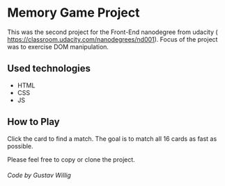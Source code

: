 # Memory Game Project
This was the second project for the Front-End nanodegree from udacity ( https://classroom.udacity.com/nanodegrees/nd001).
Focus of the project was to exercise DOM manipulation.
## Used technologies
* HTML
* CSS
* JS

## How to Play
Click the card to find a match. The goal is to match all 16 cards as fast as possible.

Please feel free to copy or clone the project.

###### Code by Gustav Willig
